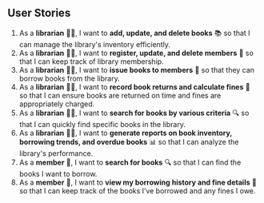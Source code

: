 ## User Stories

1. As a **librarian** 🧑‍💼, I want to **add, update, and delete books** 📚 so that I can manage the library's inventory efficiently.
2. As a **librarian** 🧑‍💼, I want to **register, update, and delete members** 👥 so that I can keep track of library membership.
3. As a **librarian** 🧑‍💼, I want to **issue books to members** 🔄 so that they can borrow books from the library.
4. As a **librarian** 🧑‍💼, I want to **record book returns and calculate fines** 💸 so that I can ensure books are returned on time and fines are appropriately charged.
5. As a **librarian** 🧑‍💼, I want to **search for books by various criteria** 🔍 so that I can quickly find specific books in the library.
6. As a **librarian** 🧑‍💼, I want to **generate reports on book inventory, borrowing trends, and overdue books** 📊 so that I can analyze the library's performance.
7. As a **member** 📖, I want to **search for books** 🔍 so that I can find the books I want to borrow.
8. As a **member** 📖, I want to **view my borrowing history and fine details** 💼 so that I can keep track of the books I’ve borrowed and any fines I owe.


